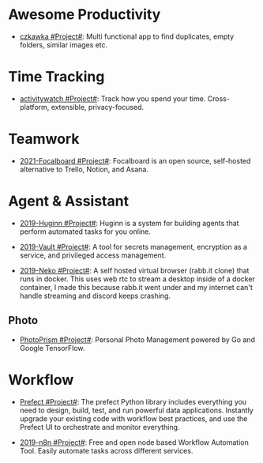# Awesome Productivity

- [czkawka #Project#](https://github.com/qarmin/czkawka): Multi functional app to find duplicates, empty folders, similar images etc.

# Time Tracking

- [activitywatch #Project#](https://github.com/ActivityWatch/activitywatch): Track how you spend your time. Cross-platform, extensible, privacy-focused.

# Teamwork

- [2021-Focalboard #Project#](https://github.com/mattermost/focalboard): Focalboard is an open source, self-hosted alternative to Trello, Notion, and Asana.

# Agent & Assistant

- [2019-Huginn #Project#](https://github.com/huginn/huginn/): Huginn is a system for building agents that perform automated tasks for you online.

- [2019-Vault #Project#](https://github.com/hashicorp/vault): A tool for secrets management, encryption as a service, and privileged access management.

- [2019-Neko #Project#](https://github.com/nurdism/neko): A self hosted virtual browser (rabb.it clone) that runs in docker. This uses web rtc to stream a desktop inside of a docker container, I made this because rabb.it went under and my internet can't handle streaming and discord keeps crashing.

## Photo

- [PhotoPrism #Project#](https://github.com/photoprism/photoprism): Personal Photo Management powered by Go and Google TensorFlow.

# Workflow

- [Prefect #Project#](https://www.prefect.io/products/core/): The prefect Python library includes everything you need to design, build, test, and run powerful data applications. Instantly upgrade your existing code with workflow best practices, and use the Prefect UI to orchestrate and monitor everything.

- [2019-n8n #Project#](https://github.com/n8n-io/n8n): Free and open node based Workflow Automation Tool. Easily automate tasks across different services.
